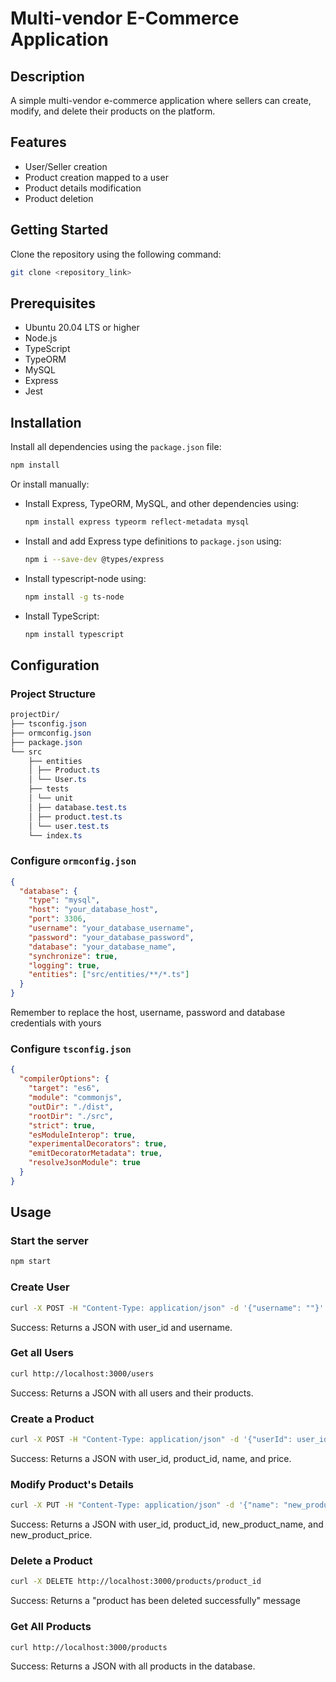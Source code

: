 # Multi-vendor E-Commerce Application

## Description
A simple multi-vendor e-commerce application where sellers can create, modify, and delete their products on the platform.

## Features
- User/Seller creation
- Product creation mapped to a user
- Product details modification
- Product deletion

## Getting Started
Clone the repository using the following command:
```bash
git clone <repository_link>
```

## Prerequisites
- Ubuntu 20.04 LTS or higher
- Node.js
- TypeScript
- TypeORM
- MySQL
- Express
- Jest

## Installation
Install all dependencies using the `package.json` file:
```bash
npm install
```
Or install manually:
- Install Express, TypeORM, MySQL, and other dependencies using:
  ```bash
  npm install express typeorm reflect-metadata mysql
  ```
- Install and add Express type definitions to `package.json` using:
  ```bash
  npm i --save-dev @types/express
  ```
- Install typescript-node using:
  ```bash
  npm install -g ts-node
  ```
- Install TypeScript:
  ```bash
  npm install typescript
  ```

## Configuration
### Project Structure
```css
projectDir/
├── tsconfig.json
├── ormconfig.json
├── package.json
└── src
    ├── entities
    │ ├── Product.ts
    │ └── User.ts
    ├── tests
    │ └── unit
    │ ├── database.test.ts
    │ ├── product.test.ts
    │ └── user.test.ts
    └── index.ts
```

### Configure `ormconfig.json`
```json
{
  "database": {
    "type": "mysql",
    "host": "your_database_host",
    "port": 3306,
    "username": "your_database_username",
    "password": "your_database_password",
    "database": "your_database_name",
    "synchronize": true,
    "logging": true,
    "entities": ["src/entities/**/*.ts"]
  }
}
```
Remember to replace the host, username, password and database credentials with yours

### Configure `tsconfig.json`
```json
{
  "compilerOptions": {
    "target": "es6",
    "module": "commonjs",
    "outDir": "./dist",
    "rootDir": "./src",
    "strict": true,
    "esModuleInterop": true,
    "experimentalDecorators": true,
    "emitDecoratorMetadata": true,
    "resolveJsonModule": true
  }
}
```

## Usage
### Start the server
```bash
npm start
```

### Create User
```bash
curl -X POST -H "Content-Type: application/json" -d '{"username": ""}' http://localhost:3000/users
```
Success: Returns a JSON with user_id and username.

### Get all Users
```bash
curl http://localhost:3000/users
```
Success: Returns a JSON with all users and their products.

### Create a Product
```bash
curl -X POST -H "Content-Type: application/json" -d '{"userId": user_id, "name": "product_name", "price": price_of_product}' http://localhost:3000/products
```
Success: Returns a JSON with user_id, product_id, name, and price.

### Modify Product's Details
```bash
curl -X PUT -H "Content-Type: application/json" -d '{"name": "new_product_name", "price": new_product_price}' http://localhost:3000/products/product_id
```
Success: Returns a JSON with user_id, product_id, new_product_name, and new_product_price.

### Delete a Product
```bash
curl -X DELETE http://localhost:3000/products/product_id
```
Success: Returns a "product has been deleted successfully" message

### Get All Products
```bash
curl http://localhost:3000/products
```
Success: Returns a JSON with all products in the database.
